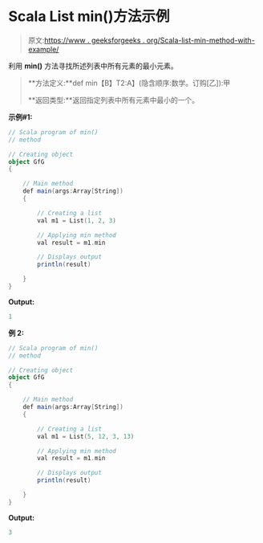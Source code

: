 # Scala List min()方法示例

> 原文:[https://www . geeksforgeeks . org/Scala-list-min-method-with-example/](https://www.geeksforgeeks.org/scala-list-min-method-with-example/)

利用 **min()** 方法寻找所述列表中所有元素的最小元素。

> **方法定义:**def min【B】T2:A】(隐含顺序:数学。订购[乙]):甲
> 
> **返回类型:**返回指定列表中所有元素中最小的一个。

**示例#1:**

```scala
// Scala program of min()
// method

// Creating object
object GfG
{ 

    // Main method
    def main(args:Array[String])
    {

        // Creating a list
        val m1 = List(1, 2, 3)

        // Applying min method
        val result = m1.min

        // Displays output
        println(result)

    }
}
```

**Output:**

```scala
1

```

**例 2:**

```scala
// Scala program of min()
// method

// Creating object
object GfG
{ 

    // Main method
    def main(args:Array[String])
    {

        // Creating a list
        val m1 = List(5, 12, 3, 13)

        // Applying min method
        val result = m1.min

        // Displays output
        println(result)

    }
}
```

**Output:**

```scala
3

```